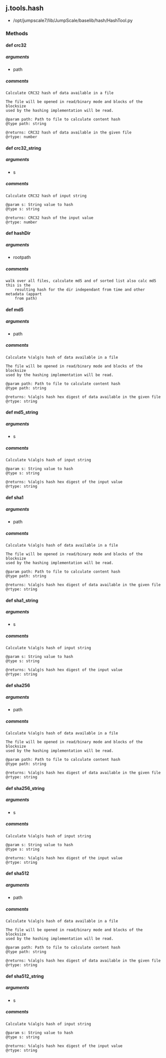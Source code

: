 ## j.tools.hash

- /opt/jumpscale7/lib/JumpScale/baselib/hash/HashTool.py

### Methods

#### def crc32 

##### arguments

- path

##### comments

```
Calculate CRC32 hash of data available in a file

The file will be opened in read/binary mode and blocks of the blocksize
used by the hashing implementation will be read.

@param path: Path to file to calculate content hash
@type path: string

@returns: CRC32 hash of data available in the given file
@rtype: number

```

#### def crc32_string 

##### arguments

- s

##### comments

```
Calculate CRC32 hash of input string

@param s: String value to hash
@type s: string

@returns: CRC32 hash of the input value
@rtype: number

```

#### def hashDir 

##### arguments

- rootpath

##### comments

```
walk over all files, calculate md5 and of sorted list also calc md5 this is the
    resulting hash for the dir independant from time and other metadata (appart
    from path)

```

#### def md5 

##### arguments

- path

##### comments

```
Calculate %(alg)s hash of data available in a file

The file will be opened in read/binary mode and blocks of the blocksize
used by the hashing implementation will be read.

@param path: Path to file to calculate content hash
@type path: string

@returns: %(alg)s hash hex digest of data available in the given file
@rtype: string

```

#### def md5_string 

##### arguments

- s

##### comments

```
Calculate %(alg)s hash of input string

@param s: String value to hash
@type s: string

@returns: %(alg)s hash hex digest of the input value
@rtype: string

```

#### def sha1 

##### arguments

- path

##### comments

```
Calculate %(alg)s hash of data available in a file

The file will be opened in read/binary mode and blocks of the blocksize
used by the hashing implementation will be read.

@param path: Path to file to calculate content hash
@type path: string

@returns: %(alg)s hash hex digest of data available in the given file
@rtype: string

```

#### def sha1_string 

##### arguments

- s

##### comments

```
Calculate %(alg)s hash of input string

@param s: String value to hash
@type s: string

@returns: %(alg)s hash hex digest of the input value
@rtype: string

```

#### def sha256 

##### arguments

- path

##### comments

```
Calculate %(alg)s hash of data available in a file

The file will be opened in read/binary mode and blocks of the blocksize
used by the hashing implementation will be read.

@param path: Path to file to calculate content hash
@type path: string

@returns: %(alg)s hash hex digest of data available in the given file
@rtype: string

```

#### def sha256_string 

##### arguments

- s

##### comments

```
Calculate %(alg)s hash of input string

@param s: String value to hash
@type s: string

@returns: %(alg)s hash hex digest of the input value
@rtype: string

```

#### def sha512 

##### arguments

- path

##### comments

```
Calculate %(alg)s hash of data available in a file

The file will be opened in read/binary mode and blocks of the blocksize
used by the hashing implementation will be read.

@param path: Path to file to calculate content hash
@type path: string

@returns: %(alg)s hash hex digest of data available in the given file
@rtype: string

```

#### def sha512_string 

##### arguments

- s

##### comments

```
Calculate %(alg)s hash of input string

@param s: String value to hash
@type s: string

@returns: %(alg)s hash hex digest of the input value
@rtype: string

```

